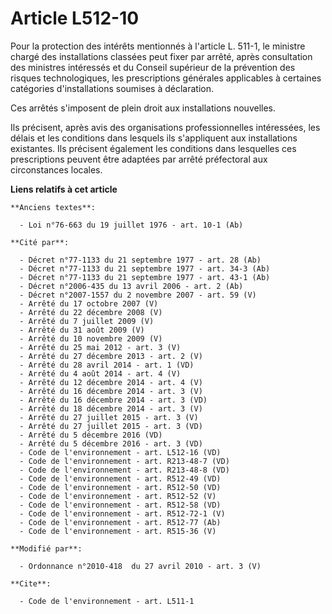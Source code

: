 # Article L512-10

Pour la protection des intérêts mentionnés à l'article L. 511-1, le ministre chargé des installations classées peut fixer par
arrêté, après consultation des ministres intéressés et du Conseil supérieur de la prévention des risques technologiques, les
prescriptions générales applicables à certaines catégories d'installations soumises à déclaration. 

Ces arrêtés s'imposent de plein droit aux installations nouvelles. 

Ils précisent, après avis des organisations professionnelles intéressées, les délais et les conditions dans lesquels ils
s'appliquent aux installations existantes. Ils précisent également les conditions dans lesquelles ces prescriptions peuvent
être adaptées par arrêté préfectoral aux circonstances locales.

**Liens relatifs à cet article**

	**Anciens textes**:

	  - Loi n°76-663 du 19 juillet 1976 - art. 10-1 (Ab)

	**Cité par**:

	  - Décret n°77-1133 du 21 septembre 1977 - art. 28 (Ab)
	  - Décret n°77-1133 du 21 septembre 1977 - art. 34-3 (Ab)
	  - Décret n°77-1133 du 21 septembre 1977 - art. 43-1 (Ab)
	  - Décret n°2006-435 du 13 avril 2006 - art. 2 (Ab)
	  - Décret n°2007-1557 du 2 novembre 2007 - art. 59 (V)
	  - Arrêté du 17 octobre 2007 (V)
	  - Arrêté du 22 décembre 2008 (V)
	  - Arrêté du 7 juillet 2009 (V)
	  - Arrêté du 31 août 2009 (V)
	  - Arrêté du 10 novembre 2009 (V)
	  - Arrêté du 25 mai 2012 - art. 3 (V)
	  - Arrêté du 27 décembre 2013 - art. 2 (V)
	  - Arrêté du 28 avril 2014 - art. 1 (VD)
	  - Arrêté du 4 août 2014 - art. 4 (V)
	  - Arrêté du 12 décembre 2014 - art. 4 (V)
	  - Arrêté du 16 décembre 2014 - art. 3 (V)
	  - Arrêté du 16 décembre 2014 - art. 3 (VD)
	  - Arrêté du 18 décembre 2014 - art. 3 (V)
	  - Arrêté du 27 juillet 2015 - art. 3 (V)
	  - Arrêté du 27 juillet 2015 - art. 3 (VD)
	  - Arrêté du 5 décembre 2016 (VD)
	  - Arrêté du 5 décembre 2016 - art. 3 (VD)
	  - Code de l'environnement - art. L512-16 (VD)
	  - Code de l'environnement - art. R213-48-7 (VD)
	  - Code de l'environnement - art. R213-48-8 (VD)
	  - Code de l'environnement - art. R512-49 (VD)
	  - Code de l'environnement - art. R512-50 (VD)
	  - Code de l'environnement - art. R512-52 (V)
	  - Code de l'environnement - art. R512-58 (VD)
	  - Code de l'environnement - art. R512-72-1 (V)
	  - Code de l'environnement - art. R512-77 (Ab)
	  - Code de l'environnement - art. R515-36 (V)

	**Modifié par**:

	  - Ordonnance n°2010-418  du 27 avril 2010 - art. 3 (V)

	**Cite**:

	  - Code de l'environnement - art. L511-1
